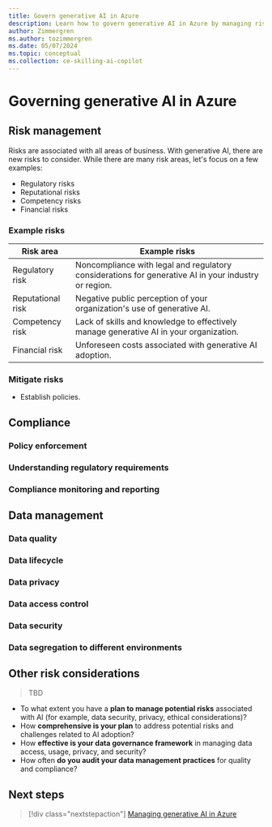 ```yaml
---
title: Govern generative AI in Azure
description: Learn how to govern generative AI in Azure by managing risks, ensuring compliance, and managing data effectively.
author: Zimmergren
ms.author: tozimmergren
ms.date: 05/07/2024
ms.topic: conceptual
ms.collection: ce-skilling-ai-copilot
---
```


# Governing generative AI in Azure

## Risk management

Risks are associated with all areas of business. With generative AI, there are new risks to consider. While there are many risk areas, let's focus on a few examples:

- Regulatory risks
- Reputational risks
- Competency risks
- Financial risks

### Example risks

|Risk area|Example risks|
|---------|-------------|
|Regulatory risk|Noncompliance with legal and regulatory considerations for generative AI in your industry or region.|
|Reputational risk|Negative public perception of your organization's use of generative AI.|
|Competency risk|Lack of skills and knowledge to effectively manage generative AI in your organization.|
|Financial risk|Unforeseen costs associated with generative AI adoption.|

### Mitigate risks

- Establish policies.

## Compliance

### Policy enforcement

### Understanding regulatory requirements

### Compliance monitoring and reporting

## Data management

### Data quality

### Data lifecycle

### Data privacy

### Data access control

### Data security

### Data segregation to different environments

## Other risk considerations

> TBD

- To what extent you have a **plan to manage potential risks** associated with AI (for example, data security, privacy, ethical considerations)?
- How **comprehensive is your plan** to address potential risks and challenges related to AI adoption?
- How **effective is your data governance framework** in managing data access, usage, privacy, and security?
- How often **do you audit your data management practices** for quality and compliance?

## Next steps

> [!div class="nextstepaction"]
> [Managing generative AI in Azure](./manage.md)
